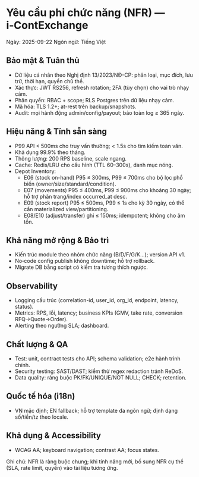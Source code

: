 # Yêu cầu phi chức năng (NFR) — i‑ContExchange

Ngày: 2025-09-22
Ngôn ngữ: Tiếng Việt

## Bảo mật & Tuân thủ
- Dữ liệu cá nhân theo Nghị định 13/2023/NĐ-CP: phân loại, mục đích, lưu trữ, thời hạn, quyền chủ thể.
- Xác thực: JWT RS256, refresh rotation; 2FA (tùy chọn) cho vai trò nhạy cảm.
- Phân quyền: RBAC + scope; RLS Postgres trên dữ liệu nhạy cảm.
- Mã hóa: TLS 1.2+; at-rest trên backup/snapshots.
- Audit: mọi hành động admin/config/payout; bảo toàn log ≥ 365 ngày.

## Hiệu năng & Tính sẵn sàng
- P99 API < 500ms cho truy vấn thường; < 1.5s cho tìm kiếm toàn văn.
- Khả dụng 99.9% theo tháng.
- Thông lượng: 200 RPS baseline, scale ngang.
- Cache: Redis/LRU cho cấu hình (TTL 60–300s), danh mục nóng.
 - Depot Inventory:
	 - E06 (stock on-hand) P95 ≤ 300ms, P99 ≤ 700ms cho bộ lọc phổ biến (owner/size/standard/condition).
	 - E07 (movements) P95 ≤ 400ms, P99 ≤ 900ms cho khoảng 30 ngày; hỗ trợ phân trang/index occurred_at desc.
	 - E09 (stock report) P95 ≤ 500ms, P99 ≤ 1s cho kỳ 30 ngày, có thể cần materialized view/partitioning.
	 - E08/E10 (adjust/transfer) ghi ≤ 150ms; idempotent; không cho âm tồn.

## Khả năng mở rộng & Bảo trì
- Kiến trúc module theo nhóm chức năng (B/D/F/G/K…); version API v1.
- No‑code config publish không downtime; hỗ trợ rollback.
- Migrate DB bằng script có kiểm tra tương thích ngược.

## Observability
- Logging cấu trúc (correlation-id, user_id, org_id, endpoint, latency, status).
- Metrics: RPS, lỗi, latency; business KPIs (GMV, take rate, conversion RFQ→Quote→Order).
- Alerting theo ngưỡng SLA; dashboard.

## Chất lượng & QA
- Test: unit, contract tests cho API; schema validation; e2e hành trình chính.
- Security testing: SAST/DAST; kiểm thử regex redaction tránh ReDoS.
- Data quality: ràng buộc PK/FK/UNIQUE/NOT NULL; CHECK; retention.

## Quốc tế hóa (i18n)
- VN mặc định; EN fallback; hỗ trợ template đa ngôn ngữ; định dạng số/tiền/tz theo locale.

## Khả dụng & Accessibility
- WCAG AA; keyboard navigation; contrast AA; focus states.

Ghi chú: NFR là ràng buộc chung; khi tính năng mới, bổ sung NFR cụ thể (SLA, rate limit, quyền) vào tài liệu tương ứng.
